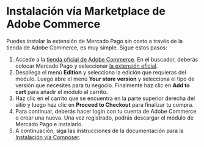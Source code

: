 # Instalación vía Marketplace de Adobe Commerce

Puedes instalar la extensión de Mercado Pago sin costo a través de la tienda de Adobe Commerce, es muy simple. Sigue estos pasos:

1. Accede a la [tienda oficial de Adobe Commerce](https://marketplace.magento.com/). En el buscador, deberás colocar Mercado Pago y seleccionar [la extensión oficial](https://commercemarketplace.adobe.com/mercadopago-adb-payment.html). 
2. Despliega el menú **Edition** y selecciona la edición que requieras del modulo. Luego abre el menú **Your store version** y selecciona el tipo de versión que necesites para tu negocio. Finalmente haz clic en **Add to cart** para añadir el módulo al carrito.
3. Haz clic en el carrito que se encuentra en la parte superior derecha del sitio y luego haz clic en **Proceed to Checkout** para finalizar tu compra.
4. Para continuar, deberás hacer login con tu cuenta de Adobe Commerce o crear una nueva. Una vez registrado, podrás descargar el módulo de Mercado Pago e instalarlo.
5. A continuación, siga las instrucciones de la documentación para la [Instalación vía Composer](/developers/es/docs/adobe-commerce/installation/composer).